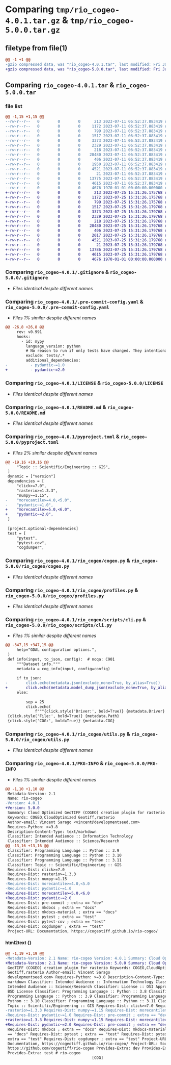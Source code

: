 # Comparing `tmp/rio_cogeo-4.0.1.tar.gz` & `tmp/rio_cogeo-5.0.0.tar.gz`

## filetype from file(1)

```diff
@@ -1 +1 @@
-gzip compressed data, was "rio_cogeo-4.0.1.tar", last modified: Fri Jan  1 00:00:00 2016, max compression
+gzip compressed data, was "rio_cogeo-5.0.0.tar", last modified: Fri Jan  1 00:00:00 2016, max compression
```

## Comparing `rio_cogeo-4.0.1.tar` & `rio_cogeo-5.0.0.tar`

### file list

```diff
@@ -1,15 +1,15 @@
--rw-r--r--   0        0        0      213 2023-07-11 06:52:37.883419 rio_cogeo-4.0.1/.bumpversion.cfg
--rw-r--r--   0        0        0     1172 2023-07-11 06:52:37.883419 rio_cogeo-4.0.1/.gitignore
--rw-r--r--   0        0        0      799 2023-07-11 06:52:37.883419 rio_cogeo-4.0.1/.pre-commit-config.yaml
--rw-r--r--   0        0        0     1517 2023-07-11 06:52:37.883419 rio_cogeo-4.0.1/LICENSE
--rw-r--r--   0        0        0     3373 2023-07-11 06:52:37.883419 rio_cogeo-4.0.1/README.md
--rw-r--r--   0        0        0     2329 2023-07-11 06:52:37.883419 rio_cogeo-4.0.1/pyproject.toml
--rw-r--r--   0        0        0      218 2023-07-11 06:52:37.883419 rio_cogeo-4.0.1/rio_cogeo/__init__.py
--rw-r--r--   0        0        0    28480 2023-07-11 06:52:37.883419 rio_cogeo-4.0.1/rio_cogeo/cogeo.py
--rw-r--r--   0        0        0      406 2023-07-11 06:52:37.883419 rio_cogeo-4.0.1/rio_cogeo/errors.py
--rw-r--r--   0        0        0     1950 2023-07-11 06:52:37.883419 rio_cogeo-4.0.1/rio_cogeo/models.py
--rw-r--r--   0        0        0     4521 2023-07-11 06:52:37.883419 rio_cogeo-4.0.1/rio_cogeo/profiles.py
--rw-r--r--   0        0        0       21 2023-07-11 06:52:37.883419 rio_cogeo-4.0.1/rio_cogeo/scripts/__init__.py
--rw-r--r--   0        0        0    13775 2023-07-11 06:52:37.883419 rio_cogeo-4.0.1/rio_cogeo/scripts/cli.py
--rw-r--r--   0        0        0     4615 2023-07-11 06:52:37.883419 rio_cogeo-4.0.1/rio_cogeo/utils.py
--rw-r--r--   0        0        0     4676 1970-01-01 00:00:00.000000 rio_cogeo-4.0.1/PKG-INFO
+-rw-r--r--   0        0        0      213 2023-07-25 15:31:26.175768 rio_cogeo-5.0.0/.bumpversion.cfg
+-rw-r--r--   0        0        0     1172 2023-07-25 15:31:26.175768 rio_cogeo-5.0.0/.gitignore
+-rw-r--r--   0        0        0      799 2023-07-25 15:31:26.175768 rio_cogeo-5.0.0/.pre-commit-config.yaml
+-rw-r--r--   0        0        0     1517 2023-07-25 15:31:26.179768 rio_cogeo-5.0.0/LICENSE
+-rw-r--r--   0        0        0     3373 2023-07-25 15:31:26.179768 rio_cogeo-5.0.0/README.md
+-rw-r--r--   0        0        0     2329 2023-07-25 15:31:26.179768 rio_cogeo-5.0.0/pyproject.toml
+-rw-r--r--   0        0        0      218 2023-07-25 15:31:26.179768 rio_cogeo-5.0.0/rio_cogeo/__init__.py
+-rw-r--r--   0        0        0    28480 2023-07-25 15:31:26.179768 rio_cogeo-5.0.0/rio_cogeo/cogeo.py
+-rw-r--r--   0        0        0      406 2023-07-25 15:31:26.179768 rio_cogeo-5.0.0/rio_cogeo/errors.py
+-rw-r--r--   0        0        0     2017 2023-07-25 15:31:26.179768 rio_cogeo-5.0.0/rio_cogeo/models.py
+-rw-r--r--   0        0        0     4521 2023-07-25 15:31:26.179768 rio_cogeo-5.0.0/rio_cogeo/profiles.py
+-rw-r--r--   0        0        0       21 2023-07-25 15:31:26.179768 rio_cogeo-5.0.0/rio_cogeo/scripts/__init__.py
+-rw-r--r--   0        0        0    13786 2023-07-25 15:31:26.179768 rio_cogeo-5.0.0/rio_cogeo/scripts/cli.py
+-rw-r--r--   0        0        0     4615 2023-07-25 15:31:26.179768 rio_cogeo-5.0.0/rio_cogeo/utils.py
+-rw-r--r--   0        0        0     4676 1970-01-01 00:00:00.000000 rio_cogeo-5.0.0/PKG-INFO
```

### Comparing `rio_cogeo-4.0.1/.gitignore` & `rio_cogeo-5.0.0/.gitignore`

 * *Files identical despite different names*

### Comparing `rio_cogeo-4.0.1/.pre-commit-config.yaml` & `rio_cogeo-5.0.0/.pre-commit-config.yaml`

 * *Files 1% similar despite different names*

```diff
@@ -26,8 +26,8 @@
     rev: v0.991
     hooks:
       - id: mypy
         language_version: python
         # No reason to run if only tests have changed. They intentionally break typing.
         exclude: tests/.*
         additional_dependencies:
-          - pydantic~=1.0
+          - pydantic~=2.0
```

### Comparing `rio_cogeo-4.0.1/LICENSE` & `rio_cogeo-5.0.0/LICENSE`

 * *Files identical despite different names*

### Comparing `rio_cogeo-4.0.1/README.md` & `rio_cogeo-5.0.0/README.md`

 * *Files identical despite different names*

### Comparing `rio_cogeo-4.0.1/pyproject.toml` & `rio_cogeo-5.0.0/pyproject.toml`

 * *Files 2% similar despite different names*

```diff
@@ -19,16 +19,16 @@
     "Topic :: Scientific/Engineering :: GIS",
 ]
 dynamic = ["version"]
 dependencies = [
     "click>=7.0",
     "rasterio>=1.3.3",
     "numpy~=1.15",
-    "morecantile>=4.0,<5.0",
-    "pydantic~=1.0",
+    "morecantile>=5.0,<6.0",
+    "pydantic~=2.0",
 ]
 
 [project.optional-dependencies]
 test = [
     "pytest",
     "pytest-cov",
     "cogdumper",
```

### Comparing `rio_cogeo-4.0.1/rio_cogeo/cogeo.py` & `rio_cogeo-5.0.0/rio_cogeo/cogeo.py`

 * *Files identical despite different names*

### Comparing `rio_cogeo-4.0.1/rio_cogeo/profiles.py` & `rio_cogeo-5.0.0/rio_cogeo/profiles.py`

 * *Files identical despite different names*

### Comparing `rio_cogeo-4.0.1/rio_cogeo/scripts/cli.py` & `rio_cogeo-5.0.0/rio_cogeo/scripts/cli.py`

 * *Files 1% similar despite different names*

```diff
@@ -347,15 +347,15 @@
     help="GDAL configuration options.",
 )
 def info(input, to_json, config):  # noqa: C901
     """Dataset info."""
     metadata = cog_info(input, config=config)
 
     if to_json:
-        click.echo(metadata.json(exclude_none=True, by_alias=True))
+        click.echo(metadata.model_dump_json(exclude_none=True, by_alias=True))
     else:
 
         sep = 25
         click.echo(
             f"""{click.style('Driver:', bold=True)} {metadata.Driver}
 {click.style('File:', bold=True)} {metadata.Path}
 {click.style('COG:', bold=True)} {metadata.COG}
```

### Comparing `rio_cogeo-4.0.1/rio_cogeo/utils.py` & `rio_cogeo-5.0.0/rio_cogeo/utils.py`

 * *Files identical despite different names*

### Comparing `rio_cogeo-4.0.1/PKG-INFO` & `rio_cogeo-5.0.0/PKG-INFO`

 * *Files 1% similar despite different names*

```diff
@@ -1,10 +1,10 @@
 Metadata-Version: 2.1
 Name: rio-cogeo
-Version: 4.0.1
+Version: 5.0.0
 Summary: Cloud Optimized GeoTIFF (COGEO) creation plugin for rasterio
 Keywords: COGEO,CloudOptimized Geotiff,rasterio
 Author-email: Vincent Sarago <vincent@developmentseed.com>
 Requires-Python: >=3.8
 Description-Content-Type: text/markdown
 Classifier: Intended Audience :: Information Technology
 Classifier: Intended Audience :: Science/Research
@@ -13,16 +13,16 @@
 Classifier: Programming Language :: Python :: 3.9
 Classifier: Programming Language :: Python :: 3.10
 Classifier: Programming Language :: Python :: 3.11
 Classifier: Topic :: Scientific/Engineering :: GIS
 Requires-Dist: click>=7.0
 Requires-Dist: rasterio>=1.3.3
 Requires-Dist: numpy~=1.15
-Requires-Dist: morecantile>=4.0,<5.0
-Requires-Dist: pydantic~=1.0
+Requires-Dist: morecantile>=5.0,<6.0
+Requires-Dist: pydantic~=2.0
 Requires-Dist: pre-commit ; extra == "dev"
 Requires-Dist: mkdocs ; extra == "docs"
 Requires-Dist: mkdocs-material ; extra == "docs"
 Requires-Dist: pytest ; extra == "test"
 Requires-Dist: pytest-cov ; extra == "test"
 Requires-Dist: cogdumper ; extra == "test"
 Project-URL: Documentation, https://cogeotiff.github.io/rio-cogeo/
```

#### html2text {}

```diff
@@ -1,19 +1,19 @@
-Metadata-Version: 2.1 Name: rio-cogeo Version: 4.0.1 Summary: Cloud Optimized
+Metadata-Version: 2.1 Name: rio-cogeo Version: 5.0.0 Summary: Cloud Optimized
 GeoTIFF (COGEO) creation plugin for rasterio Keywords: COGEO,CloudOptimized
 Geotiff,rasterio Author-email: Vincent Sarago
 developmentseed.com> Requires-Python: >=3.8 Description-Content-Type: text/
 markdown Classifier: Intended Audience :: Information Technology Classifier:
 Intended Audience :: Science/Research Classifier: License :: OSI Approved ::
 BSD License Classifier: Programming Language :: Python :: 3.8 Classifier:
 Programming Language :: Python :: 3.9 Classifier: Programming Language ::
 Python :: 3.10 Classifier: Programming Language :: Python :: 3.11 Classifier:
 Topic :: Scientific/Engineering :: GIS Requires-Dist: click>=7.0 Requires-Dist:
-rasterio>=1.3.3 Requires-Dist: numpy~=1.15 Requires-Dist: morecantile>=4.0,<5.0
-Requires-Dist: pydantic~=1.0 Requires-Dist: pre-commit ; extra == "dev"
+rasterio>=1.3.3 Requires-Dist: numpy~=1.15 Requires-Dist: morecantile>=5.0,<6.0
+Requires-Dist: pydantic~=2.0 Requires-Dist: pre-commit ; extra == "dev"
 Requires-Dist: mkdocs ; extra == "docs" Requires-Dist: mkdocs-material ; extra
 == "docs" Requires-Dist: pytest ; extra == "test" Requires-Dist: pytest-cov ;
 extra == "test" Requires-Dist: cogdumper ; extra == "test" Project-URL:
 Documentation, https://cogeotiff.github.io/rio-cogeo/ Project-URL: Source,
 https://github.com/cogeotiff/rio-cogeo Provides-Extra: dev Provides-Extra: docs
 Provides-Extra: test # rio-cogeo
                                      [COG]
```

